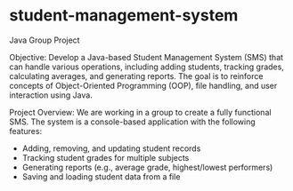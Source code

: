 # student-management-system
Java Group Project

Objective:
Develop a Java-based Student Management System (SMS) that can handle various operations,
including adding students, tracking grades, calculating averages, and generating reports. The
goal is to reinforce concepts of Object-Oriented Programming (OOP), file handling, and user
interaction using Java.

Project Overview:
We are working in a group to create a fully functional SMS. The system is a console-based
application with the following features:
- Adding, removing, and updating student records
- Tracking student grades for multiple subjects
- Generating reports (e.g., average grade, highest/lowest performers)
- Saving and loading student data from a file
